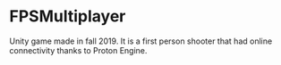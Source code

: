 # FPSMultiplayer
Unity game made in fall 2019. It is a first person shooter that had online connectivity thanks to Proton Engine.
